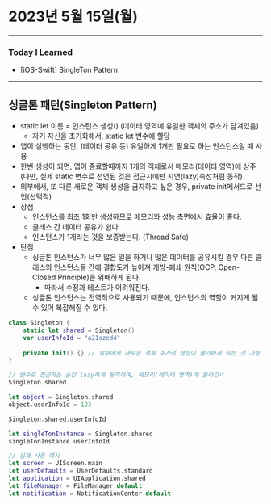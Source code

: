 # 2023년 5월 15일(월)

---

### Today I Learned 

- [iOS-Swift] SingleTon Pattern

---

## 싱글톤 패턴(Singleton Pattern)

- static let 이름 = 인스턴스 생성() (데이터 영역에 유일한 객체의 주소가 담겨있음)
  - 자기 자신을 초기화해서, static let 변수에 할당
- 앱이 실행하는 동안, (데이터 공유 등) 유일하게 1개만 필요로 하는 인스턴스일 때 사용
- 한번 생성이 되면, 앱이 종료할때까지 1개의 객체로서 메모리(데이터 영역)에 상주(다만, 실제 static 변수로 선언된 것은 접근시에만 지연(lazy)속성처럼 동작)
- 외부에서, 또 다른 새로운 객체 생성을 금지하고 싶은 경우, private init메서드로 선언(선택적)
- 장점
  - 인스턴스를 최초 1회만 생성하므로 메모리와 성능 측면에서 효율이 좋다.
  - 클래스 간 데이터 공유가 쉽다.
  - 인스턴스가 1개라는 것을 보증받는다. (Thread Safe)
- 단점
  - 싱글톤 인스턴스가 너무 많은 일을 하거나 많은 데이터를 공유시킬 경우 다른 클래스의 인스턴스들 간에 결합도가 높아져 개방-폐쇄 원칙(OCP, Open-Closed Principle)을 위배하게 된다.
    - 따라서 수정과 테스트가 어려워진다.
  - 싱글톤 인스턴스는 전역적으로 사용되기 때문에, 인스턴스의 역할이 커지게 될 수 있어 복잡해질 수 있다.

```swift
class Singleton {
	static let shared = Singleton() 
	var userInfoId = "a21szed4"
		
	private init() {} // 외부에서 새로운 객체 추가적 생성이 불가하게 막는 것 가능 
} 

// 변수로 접근하는 순간 lazy하게 동작하여, 메모리(데이터 영역)에 올라간ㄷ
Singleton.shared 

let object = Singleton.shared
object.userInfoId = 123

Singleton.shared.userInfoId 

let singleTonInstance = Singleton.shared 
singleTonInstance.userInfoId 

// 실제 사용 예시 
let screen = UIScreen.main 
let userDefaults = UserDefaults.standard 
let application = UIApplication.shared 
let fileManager = FileManager.default 
let notification = NotificationCenter.default 
```